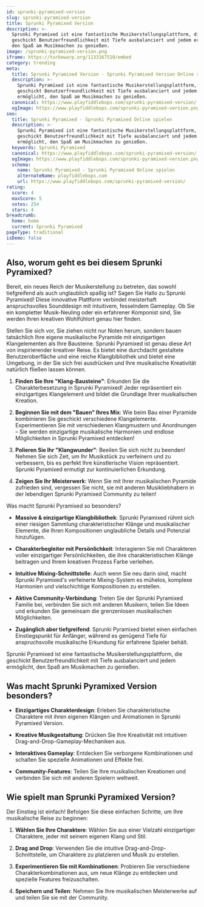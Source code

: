 ```yaml
---
id: sprunki-pyramixed-version
slug: sprunki-pyramixed-version
title: Sprunki Pyramixed Version
description: >-
  Sprunki Pyramixed ist eine fantastische Musikerstellungsplattform, die
  geschickt Benutzerfreundlichkeit mit Tiefe ausbalanciert und jedem ermöglicht,
  den Spaß am Musikmachen zu genießen.
image: /sprunki-pyramixed-version.png
iframe: https://turbowarp.org/1133167510/embed
category: trending
meta:
  title: Sprunki Pyramixed Version - Sprunki Pyramixed Version Online spielen
  description: >-
    Sprunki Pyramixed ist eine fantastische Musikerstellungsplattform, die
    geschickt Benutzerfreundlichkeit mit Tiefe ausbalanciert und jedem
    ermöglicht, den Spaß am Musikmachen zu genießen.
  canonical: https://www.playfiddlebops.com/sprunki-pyramixed-version/
  ogImage: https://www.playfiddlebops.com/sprunki-pyramixed-version.png
seo:
  title: Sprunki Pyramixed - Sprunki Pyramixed Online spielen
  description: >-
    Sprunki Pyramixed ist eine fantastische Musikerstellungsplattform, die
    geschickt Benutzerfreundlichkeit mit Tiefe ausbalanciert und jedem
    ermöglicht, den Spaß am Musikmachen zu genießen.
  keywords: Sprunki Pyramixed
  canonical: https://www.playfiddlebops.com/sprunki-pyramixed-version/
  ogImage: https://www.playfiddlebops.com/sprunki-pyramixed-version.png
  schema:
    name: Sprunki Pyramixed - Sprunki Pyramixed Online spielen
    alternateName: playfiddlebops.com
    url: https://www.playfiddlebops.com/sprunki-pyramixed-version/
rating:
  score: 4
  maxScore: 5
  votes: 254
  stars: 4
breadcrumb:
  home: home
  current: Sprunki Pyramixed
pageType: traditional
isDemo: false
---
```


## Also, worum geht es bei diesem Sprunki Pyramixed?

Bereit, ein neues Reich der Musikerstellung zu betreten, das sowohl tiefgreifend als auch unglaublich spaßig ist? Sagen Sie Hallo zu Sprunki Pyramixed! Diese innovative Plattform verbindet meisterhaft anspruchsvolles Sounddesign mit intuitivem, fesselndem Gameplay. Ob Sie ein kompletter Musik-Neuling oder ein erfahrener Komponist sind, Sie werden Ihren kreativen Wohlfühlort genau hier finden.

Stellen Sie sich vor, Sie ziehen nicht nur Noten herum, sondern bauen tatsächlich Ihre eigene musikalische Pyramide mit einzigartigen Klangelementen als Ihre Bausteine. Sprunki Pyramixed ist genau diese Art von inspirierender kreativer Reise. Es bietet eine durchdacht gestaltete Benutzeroberfläche und eine reiche Klangbibliothek und bietet eine Umgebung, in der Sie sich frei ausdrücken und Ihre musikalische Kreativität natürlich fließen lassen können.

1. **Finden Sie Ihre "Klang-Bausteine"**: Erkunden Sie die Charakterbesetzung in Sprunki Pyramixed! Jeder repräsentiert ein einzigartiges Klangelement und bildet die Grundlage Ihrer musikalischen Kreation.

1. **Beginnen Sie mit dem "Bauen" Ihres Mix**: Wie beim Bau einer Pyramide kombinieren Sie geschickt verschiedene Klangelemente. Experimentieren Sie mit verschiedenen Klangmustern und Anordnungen – Sie werden einzigartige musikalische Harmonien und endlose Möglichkeiten in Sprunki Pyramixed entdecken!

1. **Polieren Sie Ihr "Klangwunder"**: Beeilen Sie sich nicht zu beenden! Nehmen Sie sich Zeit, um Ihr Musikstück zu verfeinern und zu verbessern, bis es perfekt Ihre künstlerische Vision repräsentiert. Sprunki Pyramixed ermutigt zur kontinuierlichen Erkundung.

1. **Zeigen Sie Ihr Meisterwerk**: Wenn Sie mit Ihrer musikalischen Pyramide zufrieden sind, vergessen Sie nicht, sie mit anderen Musikliebhabern in der lebendigen Sprunki Pyramixed Community zu teilen!

Was macht Sprunki Pyramixed so besonders?

- **Massive & einzigartige Klangbibliothek**: Sprunki Pyramixed rühmt sich einer riesigen Sammlung charakteristischer Klänge und musikalischer Elemente, die Ihren Kompositionen unglaubliche Details und Potenzial hinzufügen.

- **Charakterbegleiter mit Persönlichkeit**: Interagieren Sie mit Charakteren voller einzigartiger Persönlichkeiten, die ihre charakteristischen Klänge beitragen und Ihrem kreativen Prozess Farbe verleihen.

- **Intuitive Mixing-Schnittstelle**: Auch wenn Sie neu darin sind, macht Sprunki Pyramixed's verfeinerte Mixing-System es mühelos, komplexe Harmonien und vielschichtige Kompositionen zu erstellen.

- **Aktive Community-Verbindung**: Treten Sie der Sprunki Pyramixed Familie bei, verbinden Sie sich mit anderen Musikern, teilen Sie Ideen und erkunden Sie gemeinsam die grenzenlosen musikalischen Möglichkeiten.

- **Zugänglich aber tiefgreifend**: Sprunki Pyramixed bietet einen einfachen Einstiegspunkt für Anfänger, während es genügend Tiefe für anspruchsvolle musikalische Erkundung für erfahrene Spieler behält.

Sprunki Pyramixed ist eine fantastische Musikerstellungsplattform, die geschickt Benutzerfreundlichkeit mit Tiefe ausbalanciert und jedem ermöglicht, den Spaß am Musikmachen zu genießen.

## Was macht Sprunki Pyramixed Version besonders?

- **Einzigartiges Charakterdesign**: Erleben Sie charakteristische Charaktere mit ihren eigenen Klängen und Animationen in Sprunki Pyramixed Version.

- **Kreative Musikgestaltung**: Drücken Sie Ihre Kreativität mit intuitiven Drag-and-Drop-Gameplay-Mechaniken aus.

- **Interaktives Gameplay**: Entdecken Sie verborgene Kombinationen und schalten Sie spezielle Animationen und Effekte frei.

- **Community-Features**: Teilen Sie Ihre musikalischen Kreationen und verbinden Sie sich mit anderen Spielern weltweit.

## Wie spielt man Sprunki Pyramixed Version?

Der Einstieg ist einfach! Befolgen Sie diese einfachen Schritte, um Ihre musikalische Reise zu beginnen:

1. **Wählen Sie Ihre Charaktere**: Wählen Sie aus einer Vielzahl einzigartiger Charaktere, jeder mit seinem eigenen Klang und Stil.

1. **Drag and Drop**: Verwenden Sie die intuitive Drag-and-Drop-Schnittstelle, um Charaktere zu platzieren und Musik zu erstellen.

1. **Experimentieren Sie mit Kombinationen**: Probieren Sie verschiedene Charakterkombinationen aus, um neue Klänge zu entdecken und spezielle Features freizuschalten.

1. **Speichern und Teilen**: Nehmen Sie Ihre musikalischen Meisterwerke auf und teilen Sie sie mit der Community.